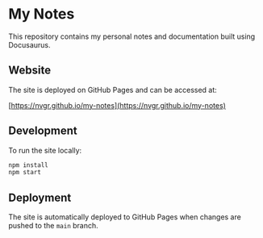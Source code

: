 # My Notes

This repository contains my personal notes and documentation built using Docusaurus.

## Website

The site is deployed on GitHub Pages and can be accessed at:

[https://nvgr.github.io/my-notes](https://nvgr.github.io/my-notes)

## Development

To run the site locally:

```bash
npm install
npm start
```

## Deployment

The site is automatically deployed to GitHub Pages when changes are pushed to the `main` branch.
